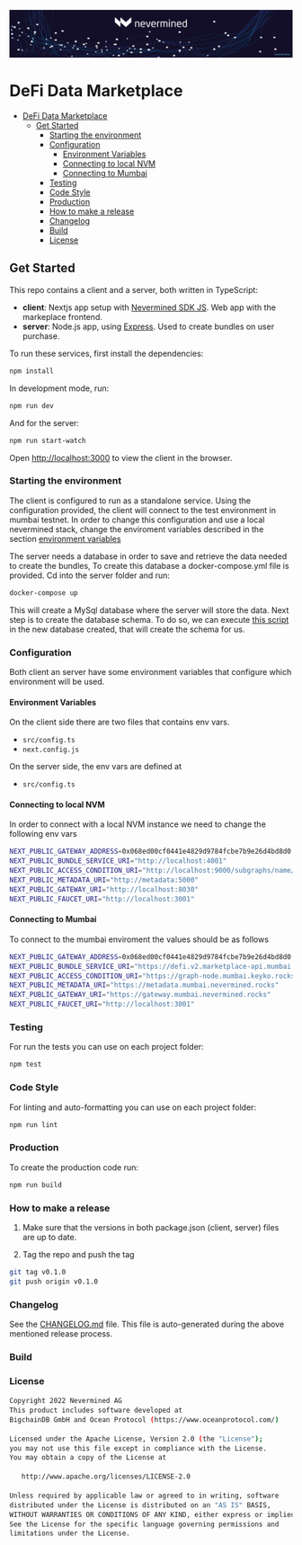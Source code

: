 [![banner](https://raw.githubusercontent.com/nevermined-io/assets/main/images/logo/banner_logo.png)](https://nevermined.io)

# DeFi Data Marketplace

- [DeFi Data Marketplace](#defi-data-marketplace)
  - [Get Started](#get-started)
    - [Starting the environment](#starting-the-environment)
    - [Configuration](#configuration)
      - [Environment Variables](#environment-variables)
      - [Connecting to local NVM](#connecting-to-local-nvm)
      - [Connecting to Mumbai](#connecting-to-mumbai)
    - [Testing](#testing)
    - [Code Style](#code-style)
    - [Production](#production)
    - [How to make a release](#how-to-make-a-release)
    - [Changelog](#changelog)
    - [Build](#build)
    - [License](#license)

## Get Started

This repo contains a client and a server, both written in TypeScript:

- **client**: Nextjs app setup with [Nevermined SDK JS](https://github.com/nevermined-io/sdk-js). Web app with the markeplace frontend.
- **server**: Node.js app, using [Express](https://expressjs.com). Used to create bundles on user purchase.

To run these services, first install the dependencies:

```bash
npm install
```

In development mode, run:
```bash
npm run dev
```

And for the server:
```bash
npm run start-watch
```

Open [http://localhost:3000](http://localhost:3000) to view the client in the browser.

### Starting the environment

The client is configured to run as a standalone service. Using the configuration provided, the client will connect to the test environment in mumbai testnet. In order to change this configuration and use a local nevermined stack, change the enviroment variables described in the section [environment variables](#environment-variables)

The server needs a database in order to save and retrieve the data needed to create the bundles, To create this database a docker-compose.yml file is provided. Cd into the server folder and run:

```bash
docker-compose up
```

This will create a MySql database where the server will store the data. Next step is to create the database schema. To do so, we can execute [this script](https://github.com/nevermined-io/defi-dataset-loader/blob/master/data/database_schema.sql) in the new database created, that will create the schema for us.

### Configuration
Both client an server have some environment variables that configure which environment will be used.

#### Environment Variables
On the client side there are two files that contains env vars.
* `src/config.ts`
* `next.config.js`

On the server side, the env vars are defined at
* `src/config.ts`

#### Connecting to local NVM
In order to connect with a local NVM instance we need to change the following env vars

```bash
NEXT_PUBLIC_GATEWAY_ADDRESS=0x068ed00cf0441e4829d9784fcbe7b9e26d4bd8d0
NEXT_PUBLIC_BUNDLE_SERVICE_URI="http://localhost:4001"
NEXT_PUBLIC_ACCESS_CONDITION_URI="http://localhost:9000/subgraphs/name/neverminedio/AccessCondition"
NEXT_PUBLIC_METADATA_URI="http://metadata:5000"
NEXT_PUBLIC_GATEWAY_URI="http://localhost:8030"
NEXT_PUBLIC_FAUCET_URI="http://localhost:3001"
```

#### Connecting to Mumbai

To connect to the mumbai enviroment the values should be as follows

```bash
NEXT_PUBLIC_GATEWAY_ADDRESS=0x068ed00cf0441e4829d9784fcbe7b9e26d4bd8d0
NEXT_PUBLIC_BUNDLE_SERVICE_URI="https://defi.v2.marketplace-api.mumbai.nevermined.rocks/"
NEXT_PUBLIC_ACCESS_CONDITION_URI="https://graph-node.mumbai.keyko.rocks/subgraphs/name/neverminedio/AccessCondition"
NEXT_PUBLIC_METADATA_URI="https://metadata.mumbai.nevermined.rocks"
NEXT_PUBLIC_GATEWAY_URI="https://gateway.mumbai.nevermined.rocks"
NEXT_PUBLIC_FAUCET_URI="http://localhost:3001"
```

### Testing

For run the tests you can use on each project folder:

```bash
npm test
```

### Code Style
For linting and auto-formatting you can use on each project folder:

```bash
npm run lint
```

### Production
To create the production code run:

```bash
npm run build
```

### How to make a release
1. Make sure that the versions in both package.json (client, server) files are up to date.

2. Tag the repo and push the tag
```bash
git tag v0.1.0
git push origin v0.1.0
```
### Changelog
See the [CHANGELOG.md](./CHANGELOG.md) file. This file is auto-generated during the above mentioned release process.
### Build

### License

```bash
Copyright 2022 Nevermined AG
This product includes software developed at
BigchainDB GmbH and Ocean Protocol (https://www.oceanprotocol.com/)

Licensed under the Apache License, Version 2.0 (the "License");
you may not use this file except in compliance with the License.
You may obtain a copy of the License at

   http://www.apache.org/licenses/LICENSE-2.0

Unless required by applicable law or agreed to in writing, software
distributed under the License is distributed on an "AS IS" BASIS,
WITHOUT WARRANTIES OR CONDITIONS OF ANY KIND, either express or implied.
See the License for the specific language governing permissions and
limitations under the License.
```